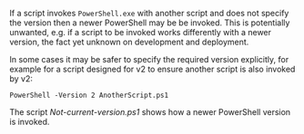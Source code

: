 
If a script invokes `PowerShell.exe` with another script and does not specify
the version then a newer PowerShell may be be invoked. This is potentially
unwanted, e.g. if a script to be invoked works differently with a newer
version, the fact yet unknown on development and deployment.

In some cases it may be safer to specify the required version explicitly, for
example for a script designed for v2 to ensure another script is also invoked
by v2:

    PowerShell -Version 2 AnotherScript.ps1

The script *Not-current-version.ps1* shows how a newer PowerShell version is invoked.
